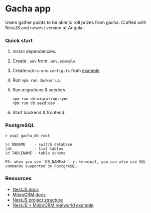 # Gacha app

Users gather points to be able to roll prizes from gacha. Crafted with NestJS and newest version of Angular.

### Quick start

1. Install dependencies.
2. Create `.env` from `.env.example`.
3. Create `mikro-orm.config.ts` from [example](./backend/mikro-orm.config.example.ts).
4. Run `npm run docker:up`.
5. Run migrations & seeders.

   ```
   npm run db:migration:sync
   npm run db:seed:dev
   ```

6. Start backend & frontend.

### PostgreSQL

```
> psql gacha_db root

\c DBNAME    - switch database
\dt          - list tables
\d TABLENAME - table schema

PS: when you see `DB_NAME=# ` in terminal, you can also use SQL commands supported by PostgreSQL
```

### Resources

- [NestJS docs](https://docs.nestjs.com/techniques/configuration)
- [MikroORM docs](https://mikro-orm.io/)
- [NestJS project structure](https://github.com/CatsMiaow/nestjs-project-structure)
- [NestJS + MikroORM realworld example](https://github.com/mikro-orm/nestjs-realworld-example-app)
